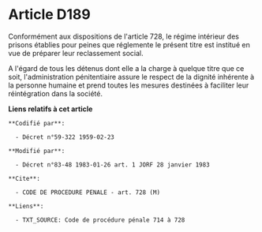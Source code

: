 # Article D189

Conformément aux dispositions de l'article 728, le régime intérieur des prisons établies pour peines que réglemente le
présent titre est institué en vue de préparer leur reclassement social.

A l'égard de tous les détenus dont elle a la charge à quelque titre que ce soit, l'administration pénitentiaire assure le
respect de la dignité inhérente à la personne humaine et prend toutes les mesures destinées à faciliter leur réintégration
dans la société.

**Liens relatifs à cet article**

	**Codifié par**:

	  - Décret n°59-322 1959-02-23

	**Modifié par**:

	  - Décret n°83-48 1983-01-26 art. 1 JORF 28 janvier 1983

	**Cite**:

	  - CODE DE PROCEDURE PENALE - art. 728 (M)

	**Liens**:

	  - TXT_SOURCE: Code de procédure pénale 714 à 728
